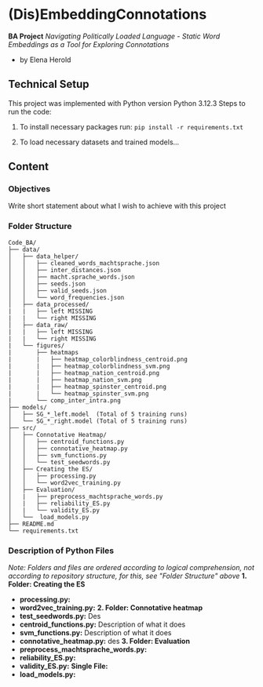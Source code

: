 # (Dis)EmbeddingConnotations

**BA Project** *Navigating Politically Loaded Language - Static Word Embeddings as a Tool for Exploring Connotations* 
- by Elena Herold

## Technical Setup
This project was implemented with Python version Python 3.12.3
Steps to run the code: 

1. To install necessary packages run:
`pip install -r requirements.txt`

2. To load necessary datasets and trained models...

## Content
### Objectives
Write short statement about what I wish to achieve with this project
### Folder Structure
```
Code_BA/
├── data/
│   ├── data_helper/
│   │   ├── cleaned_words_machtsprache.json
│   │   ├── inter_distances.json
│   │   ├── macht.sprache_words.json
│   │   ├── seeds.json
│   │   ├── valid_seeds.json
│   │   └── word_frequencies.json
│   ├── data_processed/
|   |   ├── left MISSING
|   |   └── right MISSING
│   ├── data_raw/
|   |   ├── left MISSING
|   |   └── right MISSING
|   └── figures/
|       ├── heatmaps
|       |   ├── heatmap_colorblindness_centroid.png
|       |   ├── heatmap_colorblindness_svm.png
|       |   ├── heatmap_nation_centroid.png
|       |   ├── heatmap_nation_svm.png
|       |   ├── heatmap_spinster_centroid.png
|       |   └── heatmap_spinster_svm.png
|       └── comp_inter_intra.png
├── models/
│   ├── SG_*_left.model  (Total of 5 training runs)
│   └── SG_*_right.model (Total of 5 training runs) 
├── src/
│   ├── Connotative Heatmap/
│   │   ├── centroid_functions.py
│   │   ├── connotative_heatmap.py
│   │   ├── svm_functions.py
│   │   └── test_seedwords.py
│   ├── Creating the ES/
│   │   ├── processing.py
│   │   └── word2vec_training.py
│   ├── Evaluation/
│   |   ├── preprocess_machtsprache_words.py
│   |   ├── reliability_ES.py
│   |   └── validity_ES.py
│   └──  load_models.py
├── README.md
└── requirements.txt
```

### Description of Python Files
*Note: Folders and files are ordered according to logical comprehension, not according to repository structure, for this, see "Folder Structure" above*
**1. Folder: Creating the ES**
  - **processing.py:**
  - **word2vec_training.py:**
**2. Folder: Connotative heatmap**
  - **test_seedwords.py:** Des
  - **centroid_functions.py:** Description of what it does
  - **svm_functions.py:** Description of what it does
  - **connotative_heatmap.py:** des
**3. Folder: Evaluation**
  - **preprocess_machtsprache_words.py:**
  - **reliability_ES.py:**
  - **validity_ES.py:**
**Single File:**
  - **load_models.py:**


